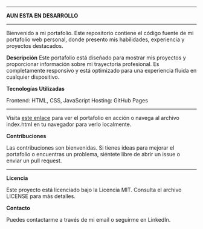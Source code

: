 **********************************************************************************************************************************

**AUN ESTA EN DESARROLLO**

**********************************************************************************************************************************
Bienvenido a mi portafolio. Este repositorio contiene el código fuente de mi portafolio web personal, donde presento mis habilidades, experiencia y proyectos destacados.


**Descripción**
Este portafolio está diseñado para mostrar mis proyectos y proporcionar información sobre mi trayectoria profesional. Es completamente responsivo y está optimizado para una experiencia fluida en cualquier dispositivo.


**Tecnologías Utilizadas**

Frontend: HTML, CSS, JavaScript
Hosting: GitHub Pages

**********************************************************************************************************************************
Visita [este enlace](https://sofsamu.github.io/portafolio/) para ver el portafolio en acción o navega al archivo index.html en tu navegador para verlo localmente.


**Contribuciones**

Las contribuciones son bienvenidas. Si tienes ideas para mejorar el portafolio o encuentras un problema, siéntete libre de abrir un issue o enviar un pull request.

**********************************************************************************************************************************
**Licencia**

Este proyecto está licenciado bajo la Licencia MIT. Consulta el archivo LICENSE para más detalles.


**Contacto**

Puedes contactarme a través de mi email o seguirme en LinkedIn.
